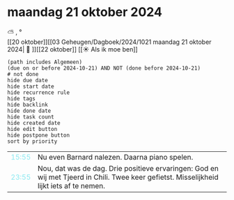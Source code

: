 # maandag 21 oktober 2024

⛅ , °<br>[[20 oktober]][[03 Geheugen/Dagboek/2024/1021 maandag 21 oktober 2024| 📓 ]][[22 oktober]]
[[☀️ Als ik moe ben]]
```tasks
(path includes Algemeen)
(due on or before 2024-10-21) AND NOT (done before 2024-10-21)
# not done
hide due date
hide start date
hide recurrence rule
hide tags
hide backlink
hide done date
hide task count
hide created date
hide edit button
hide postpone button 
sort by priority 
```

|     |   |
| --- | ---  |
| <font color=#8be9f1>15:55 |  Nu even Barnard nalezen. Daarna piano spelen. |
| <font color=#8be9f1>23:55 |  Nou, dat was de dag. Drie positieve ervaringen: God en wij met Tjeerd in Chili. Twee keer gefietst. Misselijkheid lijkt iets af te nemen.  |